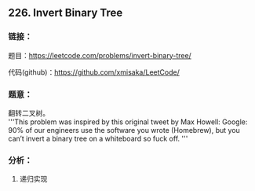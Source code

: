 ## 226. Invert Binary Tree  
  
### **链接**：  
题目：https://leetcode.com/problems/invert-binary-tree/
  
代码(github)：https://github.com/xmisaka/LeetCode/  
  
### **题意**：  
翻转二叉树。  
'''This problem was inspired by this original tweet by Max Howell: 
    Google: 90% of our engineers use the software you wrote (Homebrew), but you can’t invert a binary tree on a whiteboard so fuck off.
'''
  
### **分析**：  
1. 递归实现



  

